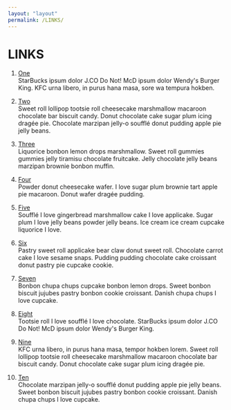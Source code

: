 ```yaml
---
layout: "layout"
permalink: /LINKS/
---
```


# LINKS

1. [One](https://en.wikipedia.org/wiki/1)<br>
StarBucks ipsum dolor J.CO Do Not!
McD ipsum dolor Wendy's Burger King.
KFC urna libero, in purus hana masa, sore wa tempura hokben.

2. [Two](https://en.wikipedia.org/wiki/2)<br>
Sweet roll lollipop tootsie roll cheesecake marshmallow macaroon chocolate bar biscuit candy.
Donut chocolate cake sugar plum icing dragée pie.
Chocolate marzipan jelly-o soufflé donut pudding apple pie jelly beans.

3. [Three](https://en.wikipedia.org/wiki/3)<br>
Liquorice bonbon lemon drops marshmallow.
Sweet roll gummies gummies jelly tiramisu chocolate fruitcake.
Jelly chocolate jelly beans marzipan brownie bonbon muffin.

4. [Four](https://en.wikipedia.org/wiki/4)<br>
Powder donut cheesecake wafer.
I love sugar plum brownie tart apple pie macaroon.
Donut wafer dragée pudding.

5. [Five](https://en.wikipedia.org/wiki/5)<br>
Soufflé I love gingerbread marshmallow cake I love applicake.
Sugar plum I love jelly beans powder jelly beans.
Ice cream ice cream cupcake liquorice I love.

6. [Six](https://en.wikipedia.org/wiki/6)<br>
Pastry sweet roll applicake bear claw donut sweet roll.
Chocolate carrot cake I love sesame snaps.
Pudding pudding chocolate cake croissant donut pastry pie cupcake cookie.

7. [Seven](https://en.wikipedia.org/wiki/7)<br>
Bonbon chupa chups cupcake bonbon lemon drops.
Sweet bonbon biscuit jujubes pastry bonbon cookie croissant.
Danish chupa chups I love cupcake.

8. [Eight](https://en.wikipedia.org/wiki/8)<br>
Tootsie roll I love soufflé I love chocolate.
StarBucks ipsum dolor J.CO Do Not!
McD ipsum dolor Wendy's Burger King.

9. [Nine](https://en.wikipedia.org/wiki/9)<br>
KFC urna libero, in purus hana masa, tempor hokben lorem.
Sweet roll lollipop tootsie roll cheesecake marshmallow macaroon chocolate bar biscuit candy.
Donut chocolate cake sugar plum icing dragée pie.

10. [Ten](https://en.wikipedia.org/wiki/10)<br>
Chocolate marzipan jelly-o soufflé donut pudding apple pie jelly beans.
Sweet bonbon biscuit jujubes pastry bonbon cookie croissant.
Danish chupa chups I love cupcake.

